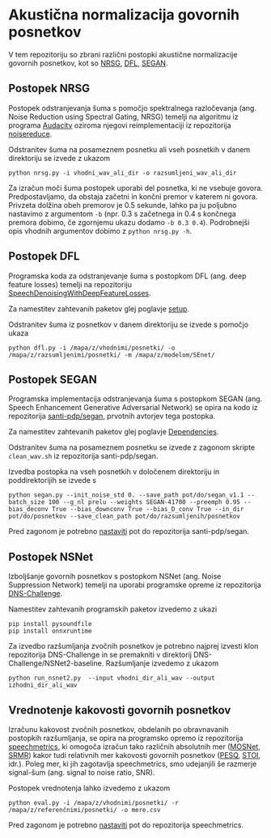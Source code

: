 # Akustična normalizacija govornih posnetkov

V tem repozitoriju so zbrani različni postopki akustične normalizacije govornih posnetkov, kot so [NRSG](#postopek-NRSG), [DFL](#postopek-DFL), [SEGAN](#postopek-SEGAN). 

## Postopek NRSG

Postopek odstranjevanja šuma s pomočjo spektralnega razločevanja (ang. Noise Reduction using Spectral Gating, NRSG) temelji na algoritmu iz programa [Audacity](https://wiki.audacityteam.org/wiki/How_Audacity_Noise_Reduction_Works) oziroma njegovi reimplementaciji iz repozitorija [noisereduce](https://github.com/timsainb/noisereduce).

Odstranitev šuma na posameznem posnetku ali vseh posnetkih v danem direktoriju se izvede z ukazom 
```
python nrsg.py -i vhodni_wav_ali_dir -o razsumljeni_wav_ali_dir
```
Za izračun moči šuma postopek uporabi del posnetka, ki ne vsebuje govora. Predpostavljamo, da obstaja začetni in končni premor v katerem ni govora. Privzeta dolžina obeh premorov je 0.5 sekunde, lahko pa ju poljubno nastavimo z argumentom ```-b``` (npr. 0.3 s začetnega in 0.4 s končnega premora dobimo, če zgornjemu ukazu dodamo ```-b 0.3 0.4```). Podrobnejši opis vhodnih argumentov dobimo z ```python nrsg.py -h```.

## Postopek DFL

Programska koda za odstranjevanje šuma s postopkom DFL (ang. deep feature losses) temelji na repozitoriju [SpeechDenoisingWithDeepFeatureLosses](https://github.com/francoisgermain/SpeechDenoisingWithDeepFeatureLosses).

Za namestitev zahtevanih paketov glej poglavje [setup](https://github.com/francoisgermain/SpeechDenoisingWithDeepFeatureLosses#setup).

Odstranitev šuma iz posnetkov v danem direktoriju se izvede s pomočjo ukaza 
```
python dfl.py -i /mapa/z/vhodnimi/posnetki/ -o /mapa/z/razsumljenimi/posnetki/ -m /mapa/z/modelom/SEnet/
```

## Postopek SEGAN

Programska implementacija odstranjevanja šuma s postopkom SEGAN (ang. Speech Enhancement Generative Adversarial Network) se opira na kodo iz repozitorija [santi-pdp/segan](https://github.com/santi-pdp/segan), prvotnih avtorjev tega postopka.

Za namestitev zahtevanih paketov glej poglavje [Dependencies](https://github.com/santi-pdp/segan#dependencies).

Odstranitev šuma na posameznem posnetku se izvede z zagonom skripte ```clean_wav.sh``` iz repozitorija santi-pdp/segan.

Izvedba postopka na vseh posnetkih v določenem direktoriju in poddirektorijih se izvede s 
```
python segan.py --init_noise_std 0. --save_path pot/do/segan_v1.1 --batch_size 100 --g_nl prelu --weights SEGAN-41700 --preemph 0.95 --bias_deconv True --bias_downconv True --bias_D_conv True --in_dir pot/do/posnetkov --save_clean_path pot/do/razsumljenih/posnetkov
```
Pred zagonom je potrebno [nastaviti](https://github.com/JanezKrizaj/akusticna_normalizacija/blob/master/segan.py#L4) pot do repozitorija santi-pdp/segan.

## Postopek NSNet

Izboljšanje govornih posnetkov s postopkom NSNet (ang. Noise Suppression Network) temelji na uporabi programske opreme iz repozitorija [DNS-Challenge](https://github.com/microsoft/DNS-Challenge).

Namestitev zahtevanih programskih paketov izvedemo z ukazi
```
pip install pysoundfile
pip install onnxruntime
```

Za izvedbo razšumljanja zvočnih posnetkov je potrebno najprej izvesti klon repozitorija DNS-Challenge in se premakniti v direktorij DNS-Challenge/NSNet2-baseline. Razšumljanje izvedemo z ukazom
```
python run_nsnet2.py  --input vhodni_dir_ali_wav --output izhodni_dir_ali_wav
```

## Vrednotenje kakovosti govornih posnetkov

Izračunu kakovost zvočnih posnetkov, obdelanih po obravnavanih postopkih razšumljanja, se opira na programsko opremo iz repozitorija [speechmetrics](https://github.com/aliutkus/speechmetrics), ki omogoča izračun tako različnih absolutnih mer ([MOSNet](https://arxiv.org/abs/1904.08352), [SRMR](https://github.com/jfsantos/SRMRpy)) kakor tudi relativnih mer kakovosti govornih posnetkov ([PESQ](https://github.com/vBaiCai/python-pesq), [STOI](https://github.com/mpariente/pystoi), idr.). Poleg mer, ki jih zagotavlja speechmetrics, smo udejanjili še razmerje signal-šum (ang. signal to noise ratio, SNR).

Postopek vrednotenja lahko izvedemo z ukazom
```
python eval.py -i /mapa/z/vhodnimi/posnetki/ -r /mapa/z/referenčnimi/posnetki/ -o mere.csv
```
Pred zagonom je potrebno [nastaviti](https://github.com/JanezKrizaj/akusticna_normalizacija/blob/master/eval.py#L3) pot do repozitorija speechmetrics.
